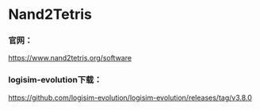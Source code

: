 # Nand2Tetris

### 官网：
https://www.nand2tetris.org/software
### logisim-evolution下载：
https://github.com/logisim-evolution/logisim-evolution/releases/tag/v3.8.0
